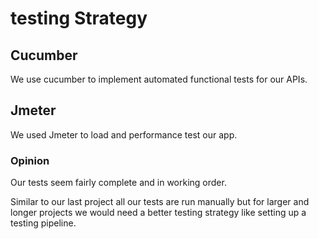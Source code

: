 # testing Strategy

## Cucumber

We use cucumber to implement automated functional tests for our APIs.

## Jmeter

We used Jmeter to load and performance test our app.

### Opinion

Our tests seem fairly complete and in working order.

Similar to our last project all our tests are run manually but for larger and longer projects we would need a better testing strategy like setting up a testing pipeline.
